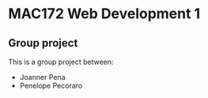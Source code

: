 # MAC172 Web Development 1

## Group project
This is a group project between:

- Joanner Pena
- Penelope Pecoraro
